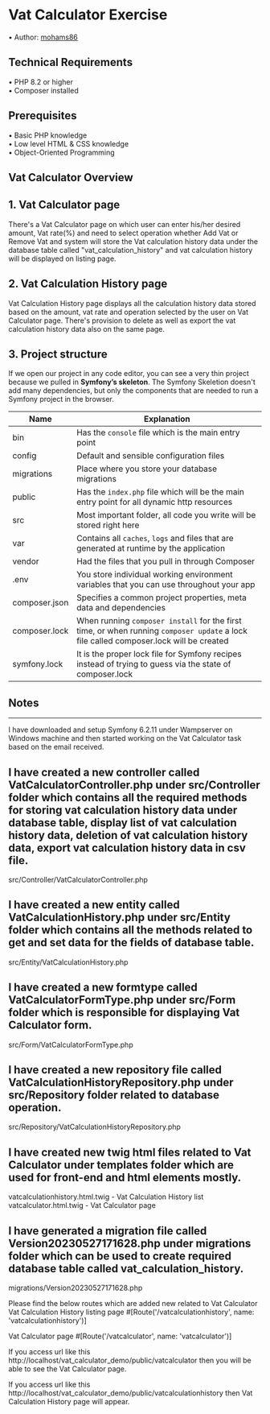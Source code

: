 # Vat Calculator Exercise

•	Author: [mohams86](https://github.com/mohams86/) <br>

## Technical Requirements
•	PHP 8.2 or higher <br>
•	Composer installed <br>

## Prerequisites
•	Basic PHP knowledge <br>
•	Low level HTML & CSS knowledge <br>
•	Object-Oriented Programming <br>

## Vat Calculator Overview

## 1. Vat Calculator page

There's a Vat Calculator page on which user can enter his/her desired amount, Vat rate(%) and need to select operation whether Add Vat or Remove Vat and system will store the Vat calculation history data under the database table called "vat_calculation_history" and vat calculation history will be displayed on listing page.

## 2. Vat Calculation History page

Vat Calculation History page displays all the calculation history data stored based on the amount, vat rate and operation selected by the user on Vat Calculator page. There's provision to delete as well as export the vat calculation history data also on the same page.

## 3. Project structure

If we open our project in any code editor, you can see a very thin project because we pulled in **Symfony’s skeleton**. The Symfony Skeletion doesn't add many dependencies, but only the components that are needed to run a Symfony project in the browser.

| **Name**       | **Explanation** |
| -------------  |-------------|
| bin            | Has the ```console``` file which is the main entry point |
| config         | Default and sensible configuration files |
| migrations     | Place where you store your database migrations |
| public         | Has the ```index.php``` file which will be the main entry point for all dynamic http resources |
| src            | Most important folder, all code you write will be stored right here |
| var            | Contains all ```caches```, ```logs``` and files that are generated at runtime by the application |
| vendor         | Had the files that you pull in through Composer |
| .env           | You store individual working environment variables that you can use throughout your app |
| composer.json  | Specifies a common project properties, meta data and dependencies |
| composer.lock  | When running ```composer install``` for the first time, or when running ```composer update``` a lock file called composer.lock will be created  |
| symfony.lock   | It is the proper lock file for Symfony recipes instead of trying to guess via the state of composer.lock |

## Notes
---------
I have downloaded and setup Symfony 6.2.11 under Wampserver on Windows machine and then started working on the Vat Calculator task based on the email received.

I have created a new controller called VatCalculatorController.php under src/Controller folder which contains all the required methods for storing vat calculation history data under database table, display list of vat calculation history data, deletion of vat calculation history data, export vat calculation history data in csv file.
---
src/Controller/VatCalculatorController.php

I have created a new entity called VatCalculationHistory.php under src/Entity folder which contains all the methods related to get and set data for the fields of database table.
---
src/Entity/VatCalculationHistory.php

I have created a new formtype called VatCalculatorFormType.php under src/Form folder which is responsible for displaying Vat Calculator form.
---
src/Form/VatCalculatorFormType.php

I have created a new repository file called VatCalculationHistoryRepository.php under src/Repository folder related to database operation.
---
src/Repository/VatCalculationHistoryRepository.php

I have created new twig html files related to Vat Calculator under templates folder which are used for front-end and html elements mostly.
---
vatcalculationhistory.html.twig - Vat Calculation History list
vatcalculator.html.twig - Vat Calculator page

I have generated a migration file called Version20230527171628.php under migrations folder which can be used to create required database table called vat_calculation_history.
---
migrations/Version20230527171628.php

Please find the below routes which are added new related to Vat Calculator
Vat Calculation History listing page
#[Route('/vatcalculationhistory', name: 'vatcalculationhistory')]

Vat Calculator page
#[Route('/vatcalculator', name: 'vatcalculator')]

If you access url like this http://localhost/vat_calculator_demo/public/vatcalculator then you will be able to see the Vat Calculator page.

If you access url like this http://localhost/vat_calculator_demo/public/vatcalculationhistory then Vat Calculation History page will appear.